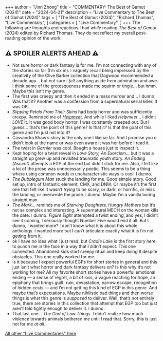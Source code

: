 +++
author = "Jinn Zhong"
title = "COMMENTARY: The Best of Gamut (2024)"
date = "2024-04-21"
description = "Live Commentary to The Best of Gamut (2024)"
tags = [
    "The Best of Gamut (2024)",
    "Richard Thomas",
    "Live Commentary",
]
categories = [
    "Live Commentary",
]
+++
The following are thoughts and reactions I had _while_ reading _The Best of Gamut_ (2024) edited by Richard Thomas. They do not reflect my overall post-reading opinion of the work. 

## :warning: **SPOILER ALERTS AHEAD** :warning:

* Not sure horror or dark fantasy is for me. I’m not connecting with any of the stories so far (I’m six in). I vaguely recall being impressed by the creativity of the Clive Barker collection that Dogwood recommended a decade ago… but not sure I _felt_ anything aside from admiration and awe. I think some of the grotesqueness made me squirm or tingle… but hmm. Maybe this isn’t my genre. 
* The first was creepy and then it ended in a mass murder and… I dunno. Was that it? Another was a confession from a supernatural serial killer. It was OK. 
* _Slipping Petals From Their Skins_ had body horror and was sufficiently creepy. Reminded me of [_Helpmeet_](https://journal.jinnzhong.com/commentary-helpmeet-2022/). And while I liked _Helpmeet_… I didn’t _LOVE_ it. It was good body horror. I was constantly creeped out. But I guess… that’s the point of this genre? Is that it? Is that the goal of this genre and I’m just not into it?
* Cassandra Khaw’s story is the only one I like so far. And I promise you o didn’t look at the name or was even aware it was her before I read it.
* The twist in _Garnier_ was cool. Bought a house just to inspect it. 
* Kept hoping for a twist reveal in _Love Story, An Exorcism_… but it was a straight up grew up and revisited traumatic youth story.  _An Ending (Ascent)_ attempts a EGP at the end but didn’t stick for me. Also, I felt like a lot of the prose was unnecessarily poetic. This seems to be a thing where using common words in uncharacteristic ways is cool. I dunno. 
* _The Bubblegum Man_ stuck the landing for me. Good simple story. Good set up, intro of fantastic element, CMX, and DNM. Or maybe it’s the first one that felt like it wasn’t _trying_ to be scary, or dark, or horrific, or miss the landing, or overwrote the prose. I dunno. Maybe I’m a vanilla boring straight man. 
* _The Mark_… reminds me of _Starving Daughters, Hungry Mothers_ but it’s not as complex and interesting. A supernatural MECH on the woman kills the date. I dunno. _Figure Eight_ attempted a twist ending, and yes, I didn’t see it coming, I seriously thought Number Five would end it all. But I dunno, I wanted more? I don’t know what it is about this whole anthology. I wanted more but I can’t articulate exactly what it is I’m not getting from it.
* ok I have no idea what I just read, but _Cradle Lake_ is the first story here to punch me in the face in a way that I didn’t expect. This one connected. Abandoned kids start creepy ritual and keep doing it despite obstacles. This one really worked for me.
* Is it because I expect powerful EGPs for short stories in general and this just isn’t what horror and dark fantasy delivers on? Is this why it’s not working for me? All my favorite short stories have a powerful emotional ending — a sense of regret, a bit of loss, a vague reaching for hope, an epiphany that brings guilt, ruin, devastation, narrow escape, recognition of hidden costs — and I’m not getting this kind of EGP in this genre. And maybe that’s expectations. Maybe nihilistic bad things and then worse things is what this genre is _supposed_ to deliver. Well, that’s not entirely true, there are stories in this collection that attempt that EGP too but just aren’t told tightly enough to deliver it. I dunno.
* That last one... _The God of Low Things_. I didn't realize how much violence towards animals bothered me until I read that. Sorry, this is just not for me _at all_.

[All other "Live Commentaries" here](https://journal.jinnzhong.com/categories/live-commentary/)
